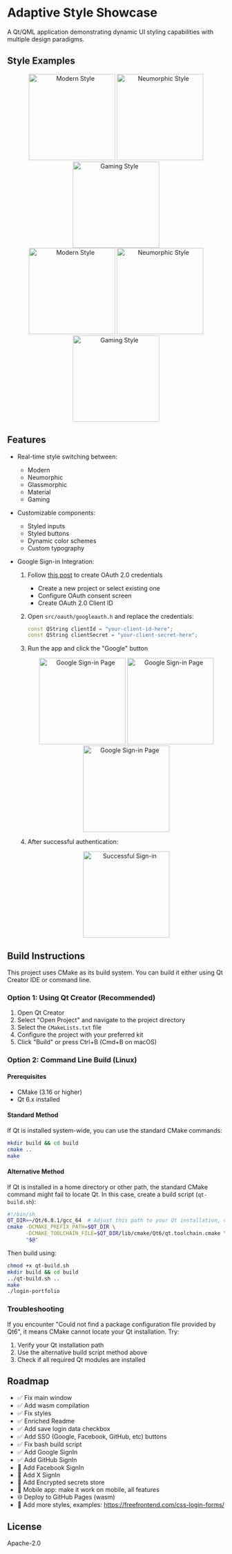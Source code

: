 # Adaptive Style Showcase

A Qt/QML application demonstrating dynamic UI styling capabilities with multiple design paradigms.

## Style Examples

<div align="center">
  <img src="screenshots/modern_ui.png" width="200" alt="Modern Style">
  <img src="screenshots/neumorphic_ui.png" width="200" alt="Neumorphic Style">
  <img src="screenshots/game_ui.png" width="200" alt="Gaming Style">
</div>

<div align="center">
  <img src="screenshots/modern_ui_focus.png" width="200" alt="Modern Style">
  <img src="screenshots/neumorphic_ui_focus.png" width="200" alt="Neumorphic Style">
  <img src="screenshots/game_ui_focus.png" width="200" alt="Gaming Style">
</div>

## Features

- Real-time style switching between:
  - Modern
  - Neumorphic
  - Glassmorphic
  - Material
  - Gaming

- Customizable components:
  - Styled inputs
  - Styled buttons
  - Dynamic color schemes
  - Custom typography

- Google Sign-in Integration:
  1. Follow [this post](https://www.auronsoftware.com/kb/general/miscellaneous/google-oauth2-how-to-setup-a-client-id-for-use-in-desktop-software/) to create OAuth 2.0 credentials
     - Create a new project or select existing one
     - Configure OAuth consent screen
     - Create OAuth 2.0 Client ID

  2. Open `src/oauth/googleauth.h` and replace the credentials:
     ```cpp
     const QString clientId = "your-client-id-here";
     const QString clientSecret = "your-client-secret-here";
     ```
  3. Run the app and click the "Google" button
     <div align="center">
      <img src="screenshots/google_sign_in_1.png" width="200" alt="Google Sign-in Page">
      <img src="screenshots/google_sign_in_2.png" width="200" alt="Google Sign-in Page">
      <img src="screenshots/google_sign_in_3.png" width="200" alt="Google Sign-in Page">
     </div>
  4. After successful authentication:
     <div align="center">
       <img src="screenshots/google_sign_in_success_result.png" width="200" alt="Successful Sign-in">
     </div>

## Build Instructions

This project uses CMake as its build system. You can build it either using Qt Creator IDE or command line.

### Option 1: Using Qt Creator (Recommended)

1. Open Qt Creator
2. Select "Open Project" and navigate to the project directory
3. Select the `CMakeLists.txt` file
4. Configure the project with your preferred kit
5. Click "Build" or press Ctrl+B (Cmd+B on macOS)

### Option 2: Command Line Build (Linux)

#### Prerequisites
- CMake (3.16 or higher)
- Qt 6.x installed

#### Standard Method
If Qt is installed system-wide, you can use the standard CMake commands:

```bash
mkdir build && cd build
cmake ..
make
```

#### Alternative Method
If Qt is installed in a home directory or other path, the standard CMake command might fail to locate Qt. In this case, create a build script (`qt-build.sh`):

```bash
#!/bin/sh
QT_DIR=~/Qt/6.8.1/gcc_64  # Adjust this path to your Qt installation, version, and preferred kit
cmake -DCMAKE_PREFIX_PATH=$QT_DIR \
      -DCMAKE_TOOLCHAIN_FILE=$QT_DIR/lib/cmake/Qt6/qt.toolchain.cmake \
      "$@"
```

Then build using:

```bash
chmod +x qt-build.sh
mkdir build && cd build
../qt-build.sh ..
make
./login-portfolio
```


### Troubleshooting

If you encounter "Could not find a package configuration file provided by Qt6", it means CMake cannot locate your Qt installation. Try:
1. Verify your Qt installation path
2. Use the alternative build script method above
3. Check if all required Qt modules are installed

## Roadmap

- ✅ Fix main window
- ✅ Add wasm compilation
- ✅ Fix styles
- ✅ Enriched Readme
- ✅ Add save login data checkbox
- ✅ Add SSO (Google, Facebook, GitHub, etc) buttons
- ✅ Fix bash build script
- ✅ Add Google SignIn
- ✅ Add GitHub SignIn
- 🔑 Add Facebook SignIn
- 🔑 Add X SignIn
- 🔐 Add Encrypted secrets store
- 📱 Mobile app: make it work on mobile, all features
- 🌐 Deploy to GitHub Pages (wasm)
- 🎨 Add more styles, examples: https://freefrontend.com/css-login-forms/

## License

Apache-2.0
